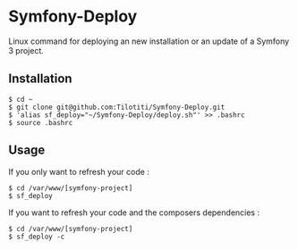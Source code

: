 # Symfony-Deploy
Linux command for deploying an new installation or an update of a Symfony 3 project.

## Installation

    $ cd ~
    $ git clone git@github.com:Tilotiti/Symfony-Deploy.git
    $ 'alias sf_deploy="~/Symfony-Deploy/deploy.sh"' >> .bashrc
    $ source .bashrc
  
## Usage
If you only want to refresh your code :

    $ cd /var/www/[symfony-project]
    $ sf_deploy
    
If you want to refresh your code and the composers dependencies :

    $ cd /var/www/[symfony-project]
    $ sf_deploy -c
